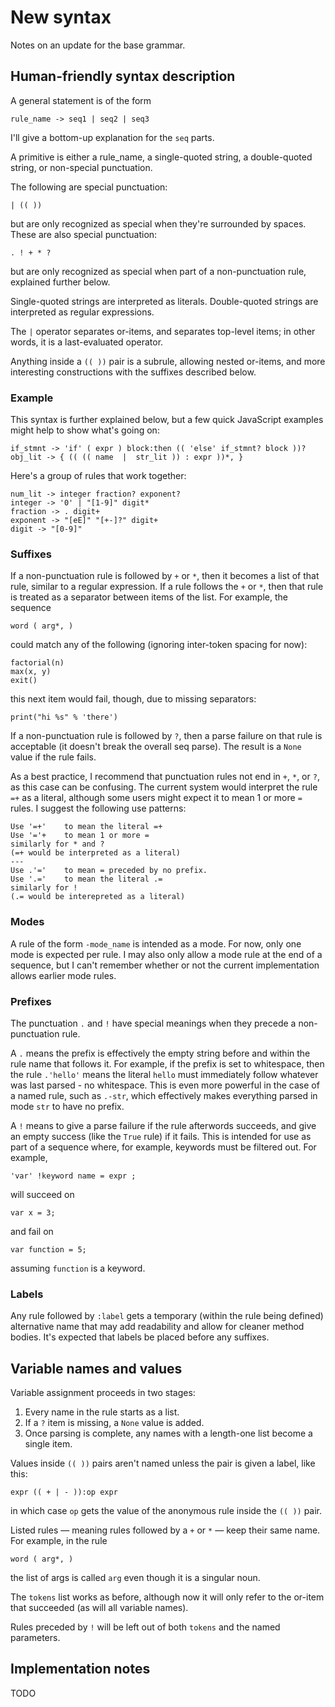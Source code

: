 # New syntax

Notes on an update for the base grammar.

## Human-friendly syntax description

A general statement is of the form

    rule_name -> seq1 | seq2 | seq3

I'll give a bottom-up
explanation for the `seq` parts.

A primitive is either a rule_name, a single-quoted string,
a double-quoted string, or non-special punctuation.

The following are special punctuation:

    | (( ))

but are only recognized as special when they're surrounded
by spaces.
These are also special punctuation:

    . ! + * ?

but are only recognized as special when part of a
non-punctuation rule, explained further below.

Single-quoted strings are interpreted as literals.
Double-quoted strings are interpreted as regular expressions.

The `|` operator separates or-items, and separates top-level
items; in other words, it is a last-evaluated operator.

Anything inside a `(( ))` pair is a subrule, allowing nested
or-items, and more interesting constructions with the suffixes
described below.

### Example

This syntax is further explained below, but a few quick JavaScript
examples might help to show what's going on:

    if_stmnt -> 'if' ( expr ) block:then (( 'else' if_stmnt? block ))?
    obj_lit -> { (( (( name  |  str_lit )) : expr ))*, }

Here's a group of rules that work together:

    num_lit -> integer fraction? exponent?
    integer -> '0' | "[1-9]" digit*
    fraction -> . digit+
    exponent -> "[eE]" "[+-]?" digit+
    digit -> "[0-9]"

### Suffixes

If a non-punctuation rule is followed by `+` or `*`, then it
becomes a list of that rule, similar to a regular expression.
If a rule follows the `+` or `*`, then that rule is treated
as a separator between items of the list. For example, the
sequence

    word ( arg*, )

could match any of the following (ignoring inter-token spacing for now):

    factorial(n)
    max(x, y)
    exit()

this next item would fail, though, due to missing separators:

    print("hi %s" % 'there')

If a non-punctuation rule is followed by `?`, then a parse failure
on that rule is acceptable (it doesn't break the overall seq parse).
The result is a `None` value if the rule fails.

As a best practice, I recommend that punctuation rules not end
in `+`, `*`, or `?`, as this case can be confusing. The current system
would interpret the rule `=+` as a literal, although some users
might expect it to mean 1 or more `=` rules. I suggest the following
use patterns:

    Use '=+'    to mean the literal =+
    Use '='+    to mean 1 or more =
    similarly for * and ?
    (=+ would be interpreted as a literal)
    ---
    Use .'='    to mean = preceded by no prefix.
    Use '.='    to mean the literal .=
    similarly for !
    (.= would be interepreted as a literal)

### Modes

A rule of the form `-mode_name` is intended as a mode.
For now, only one mode is expected per rule.
I may also only allow a mode rule at the end of a sequence,
but I can't remember whether or not the current implementation
allows earlier mode rules.

### Prefixes

The punctuation `.` and `!` have special meanings when they
precede a non-punctuation rule.

A `.` means the prefix is effectively the empty string
before and within the rule name that follows it. For example,
if the prefix is set to whitespace, then the rule `.'hello'`
means the literal `hello` must immediately follow whatever
was last parsed - no whitespace. This is even more powerful
in the case of a named rule, such as `.-str`, which effectively
makes everything parsed in mode `str` to have no prefix.

A `!` means to give a parse failure if the rule afterwords
succeeds, and give an empty success (like the `True` rule)
if it fails. This is intended for use as part of a sequence where,
for example, keywords must be filtered out. For example,

    'var' !keyword name = expr ;

will succeed on

    var x = 3;

and fail on

    var function = 5;

assuming `function` is a keyword.

### Labels

Any rule followed by `:label` gets a temporary (within the rule
being defined) alternative name that may add readability and
allow for cleaner method bodies. It's expected that labels
be placed before any suffixes.

## Variable names and values

Variable assignment proceeds in two stages:

1. Every name in the rule starts as a list.
2. If a `?` item is missing, a `None` value is added.
2. Once parsing is complete, any names with a length-one list become a single item.

Values inside `(( ))` pairs aren't named unless the pair is given a label,
like this:

    expr (( + | - )):op expr

in which case `op` gets the value of the anonymous rule inside the `(( ))` pair.

Listed rules — meaning rules followed by a `+` or `*` — keep their same name.
For example, in the rule

    word ( arg*, )

the list of args is called `arg` even though it is a singular noun.

The `tokens` list works as before, although now it will only refer to the
or-item that succeeded (as will all variable names).

Rules preceded by `!` will be left out of both `tokens` and the named parameters.

## Implementation notes

TODO
